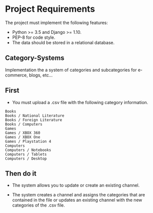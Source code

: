 # Project Requirements

The project must implement the following features:

- Python >= 3.5 and Django >= 1.10.
- PEP-8 for code style.
- The data should be stored in a relational database.

## Category-Systems

Implementation the a system of categories and subcategories for e-commerce, blogs, etc...

## First

- You must upload a .csv file with the following category information.
```
Books
Books / National Literature
Books / Foreign Literature
Books / Computers
Games
Games / XBOX 360
Games / XBOX One
Games / Playstation 4
Computers
Computers / Notebooks
Computers / Tablets
Computers / Desktop

```

## Then do it

- The system allows you to update or create an existing channel.

- The system creates a channel and assigns the categories that are contained in the file 
or updates an existing channel with the new categories of the .csv file.




